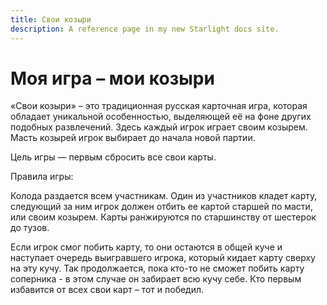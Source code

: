 ```yaml
---
title: Свои козыри
description: A reference page in my new Starlight docs site.
---
```


# Моя игра – мои козыри

«Свои козыри» – это традиционная русская карточная игра, которая обладает уникальной особенностью, выделяющей её на фоне других подобных развлечений. Здесь каждый игрок играет своим козырем. Масть козырей игрок выбирает до начала новой партии.

Цель игры — первым сбросить все свои карты.

Правила игры:

Колода раздается всем участникам. Один из участников кладет карту, следующий за ним игрок должен отбить ее картой старшей по масти, или своим козырем. Карты ранжируются по старшинству от шестерок до тузов.

Если игрок смог побить карту, то они остаются в общей куче и наступает очередь выигравшего игрока, который кидает карту сверху на эту кучу. Так продолжается, пока кто-то не сможет побить карту соперника - в этом случае он забирает всю кучу себе. Кто первым избавится от всех свои карт – тот и победил.
